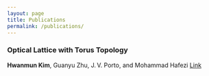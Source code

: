 ```yaml
---
layout: page
title: Publications
permalink: /publications/
---
```


### Optical Lattice with Torus Topology
__Hwanmun Kim__, Guanyu Zhu, J. V. Porto, and Mohammad Hafezi [Link](https://journals.aps.org/prl/abstract/10.1103/PhysRevLett.121.133002)
